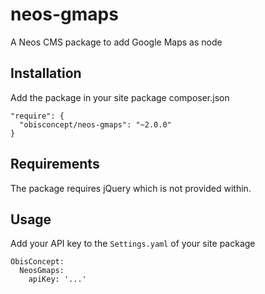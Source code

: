 # neos-gmaps
A Neos CMS package to add Google Maps as node

## Installation
Add the package in your site package composer.json

```
"require": {
  "obisconcept/neos-gmaps": "~2.0.0"
}
```

## Requirements
The package requires jQuery which is not provided within.

## Usage
Add your API key to the `Settings.yaml` of your site package

```
ObisConcept:
  NeosGmaps:
    apiKey: '...'
```
